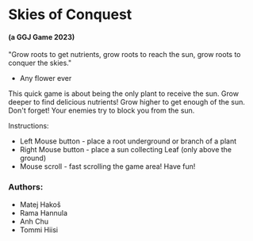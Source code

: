 # Skies of Conquest 
#### (a GGJ Game 2023)

"Grow roots to get nutrients, 
grow roots to reach the sun, 
grow roots to conquer the skies." 
- Any flower ever

This quick game is about being the only plant to receive the sun. Grow deeper to find delicious nutrients! Grow higher to get enough of the sun. Don't forget! Your enemies try to block you from the sun. 

Instructions: 
* Left Mouse button - place a root underground or branch of a plant
* Right Mouse button - place a sun collecting Leaf (only above the ground) 
* Mouse scroll - fast scrolling the game area! Have fun!


### Authors:
* Matej Hakoš
* Rama Hannula
* Anh Chu
* Tommi Hiisi
